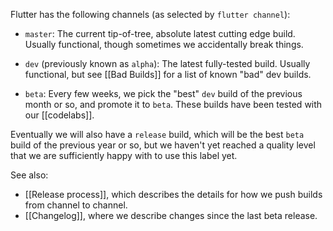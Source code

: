 Flutter has the following channels (as selected by `flutter channel`):

* `master`: The current tip-of-tree, absolute latest cutting edge build. Usually functional, though sometimes we accidentally break things.

* `dev` (previously known as `alpha`): The latest fully-tested build. Usually functional, but see [[Bad Builds]] for a list of known "bad" dev builds.

* `beta`: Every few weeks, we pick the "best" `dev` build of the previous month or so, and promote it to `beta`. These builds have been tested with our [[codelabs]].

Eventually we will also have a `release` build, which will be the best `beta` build of the previous year or so, but we haven't yet reached a quality level that we are sufficiently happy with to use this label yet.

See also:

* [[Release process]], which describes the details for how we push builds from channel to channel.
* [[Changelog]], where we describe changes since the last beta release.